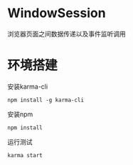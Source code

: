 # WindowSession
浏览器页面之间数据传递以及事件监听调用

# 环境搭建


安装karma-cli 
```
npm install -g karma-cli 
```
安装npm
```
npm install
```
运行测试
```
karma start
```